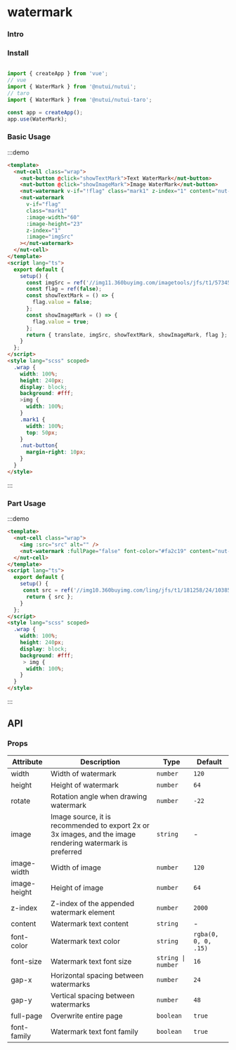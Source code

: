 # watermark 

### Intro

### Install

```javascript 

import { createApp } from 'vue';
// vue
import { WaterMark } from '@nutui/nutui';
// taro
import { WaterMark } from '@nutui/nutui-taro';

const app = createApp();
app.use(WaterMark);

```

### Basic Usage

:::demo

```html
<template>
  <nut-cell class="wrap">
    <nut-button @click="showTextMark">Text WaterMark</nut-button>
    <nut-button @click="showImageMark">Image WaterMark</nut-button>
    <nut-watermark v-if="!flag" class="mark1" z-index="1" content="nut-ui-water-mark"></nut-watermark>
    <nut-watermark
      v-if="flag"
      class="mark1"
      :image-width="60"
      :image-height="23"
      z-index="1"
      :image="imgSrc"
    ></nut-watermark>
  </nut-cell>
</template>
<script lang="ts">
  export default {
    setup() {
      const imgSrc = ref('//img11.360buyimg.com/imagetools/jfs/t1/57345/6/20069/8019/62b995cdEd96fef03/51d3302dfeccd1d2.png');
      const flag = ref(false);
      const showTextMark = () => {
        flag.value = false;
      };
      const showImageMark = () => {
        flag.value = true;
      };
      return { translate, imgSrc, showTextMark, showImageMark, flag };
    }
  };
</script>
<style lang="scss" scoped>
  .wrap {
    width: 100%;
    height: 240px;
    display: block;
    background: #fff;
    >img {
      width: 100%;
    }
    .mark1 {
      width: 100%;
      top: 50px;
    }
    .nut-button{
      margin-right: 10px;
    }
  }
</style>
```
:::

### Part Usage
:::demo

```html
<template>
  <nut-cell class="wrap">
    <img :src="src" alt="" />
    <nut-watermark :fullPage="false" font-color="#fa2c19" content="nut-ui"></nut-watermark>
  </nut-cell>
</template>
<script lang="ts">
  export default {
    setup() {
     const src = ref('//img10.360buyimg.com/ling/jfs/t1/181258/24/10385/53029/60d04978Ef21f2d42/92baeb21f907cd24.jpg');
      return { src };
    }
  };
</script>
<style lang="scss" scoped>
  .wrap {
    width: 100%;
    height: 240px;
    display: block;
    background: #fff;
     > img {
      width: 100%;
    }
  }
</style>
```
:::
## API

### Props
| Attribute         | Description                             | Type   | Default           |
|--------------|----------------------------------|--------|------------------|
| width       | Width of watermark     | `number`           | `120`                |
| height      | Height of watermark               | `number`           | `64`                 |
| rotate      | Rotation angle when drawing watermark   | `number`           | `-22`                |
| image       | Image source, it is recommended to export 2x or 3x images, and the image rendering watermark is preferred | `string`           | -                    |
| image-width  | Width of image                                             | `number`           | `120`                |
| image-height | Height of image                                             | `number`           | `64`                 |
| z-index      | Z-index of the appended watermark element                             | `number`           | `2000`               |
| content     | Watermark text content                                         | `string`           | -                    |
| font-color   | Watermark text color                                         | `string`           | `rgba(0, 0, 0, .15)` |
| font-size    | Watermark text font size                                             | `string \| number` | `16`                 |
| gap-x        | Horizontal spacing between watermarks                                   | `number`           | `24`                 |
| gap-y        | Vertical spacing between watermarks                                   | `number`           | `48`                 |
| full-page    | Overwrite entire page                                     | `boolean`          | `true`               |
| font-family  | Watermark text font family                  | `boolean`          | `true`               |
